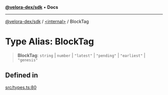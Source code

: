 [**@velora-dex/sdk**](../../README.md) • **Docs**

***

[@velora-dex/sdk](../../globals.md) / [\<internal\>](../README.md) / BlockTag

# Type Alias: BlockTag

> **BlockTag**: `string` \| `number` \| `"latest"` \| `"pending"` \| `"earliest"` \| `"genesis"`

## Defined in

[src/types.ts:80](https://github.com/VeloraDEX/paraswap-sdk/blob/feat/velora/src/types.ts#L80)
